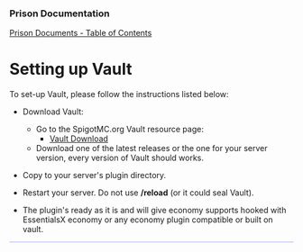 ### Prison Documentation 
[Prison Documents - Table of Contents](prison_docs_000_toc.md)

# Setting up Vault

To set-up Vault, please follow the instructions listed below:

* Download Vault:
    - Go to the SpigotMC.org Vault resource page:
        - [Vault Download](https://www.spigotmc.org/resources/vault.34315/)
    - Download one of the latest releases or the one for your server version, every version of Vault should works.


* Copy to your server's plugin directory.


* Restart your server. Do not use **/reload** (or it could seal Vault).


* The plugin's ready as it is and will give economy supports hooked with EssentialsX economy or any economy plugin compatible or built on vault.


<hr style="height:1px; border:none; color:#aaf; background-color:#aaf;">